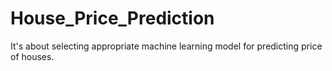 # House_Price_Prediction
It's about selecting appropriate machine learning model for predicting price of houses.
